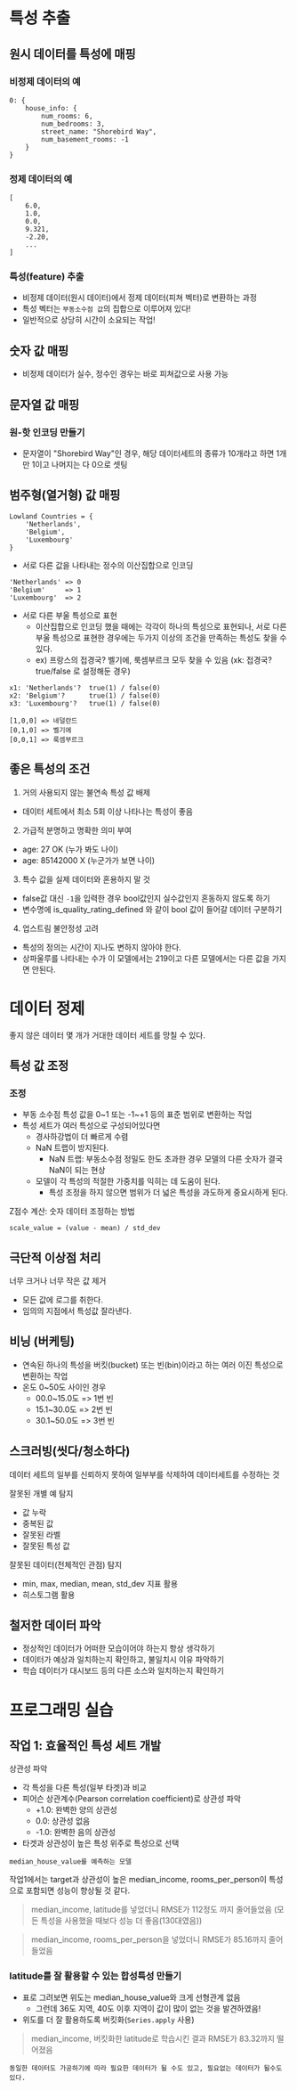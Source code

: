 # 특성 추출

## 원시 데이터를 특성에 매핑

### 비정제 데이터의 예
```
0: {
    house_info: {
        num_rooms: 6,
        num_bedrooms: 3,
        street_name: "Shorebird Way",
        num_basement_rooms: -1
    }
}
```

### 정제 데이터의 예
```
[
    6.0,
    1.0,
    0.0,
    9.321,
    -2.20,
    ...
]
```

### 특성(feature) 추출
- 비정제 데이터(원시 데이터)에서 정제 데이터(피쳐 벡터)로 변환하는 과정
- 특성 벡터는 `부동소수점 값`의 집합으로 이루어져 있다!
- 일반적으로 상당히 시간이 소요되는 작업!

## 숫자 값 매핑
- 비정제 데이터가 실수, 정수인 경우는 바로 피쳐값으로 사용 가능

## 문자열 값 매핑
### 원-핫 인코딩 만들기
- 문자열이 "Shorebird Way"인 경우, 해당 데이터세트의 종류가 10개라고 하면 1개만 1이고 나머지는 다 0으로 셋팅

## 범주형(열거형) 값 매핑
```
Lowland Countries = {
    'Netherlands', 
    'Belgium', 
    'Luxembourg'
}
```

- 서로 다른 값을 나타내는 정수의 이산집합으로 인코딩
```
'Netherlands' => 0
'Belgium'     => 1
'Luxembourg'  => 2
```

- 서로 다른 부울 특성으로 표현
  + 이산집합으로 인코딩 했을 때에는 각각이 하나의 특성으로 표현되나, 서로 다른 부울 특성으로 표현한 경우에는 두가지 이상의 조건을 만족하는 특성도 찾을 수 있다.
  + ex) 프랑스의 접경국? 벨기에, 룩셈부르크 모두 찾을 수 있음 (xk: 접경국? true/false 로 설정해둔 경우)
```
x1: 'Netherlands'?  true(1) / false(0)
x2: 'Belgium'?      true(1) / false(0)
x3: 'Luxembourg'?   true(1) / false(0)

[1,0,0] => 네덜란드
[0,1,0] => 벨기에
[0,0,1] => 룩셈부르크
```

## 좋은 특성의 조건
1. 거의 사용되지 않는 불연속 특성 값 배제
  + 데이터 세트에서 최소 5회 이상 나타나는 특성이 좋음
2. 가급적 분명하고 명확한 의미 부여
  + age: 27       OK (누가 봐도 나이)
  + age: 85142000 X  (누군가가 보면 나이)
3. 특수 값을 실제 데이터와 혼용하지 말 것
  + false값 대신 `-1`을 입력한 경우 bool값인지 실수값인지 혼동하지 않도록 하기
  + 변수명에 is_quality_rating_defined 와 같이 bool 값이 들어갈 데이터 구분하기
4. 업스트림 불안정성 고려
  + 특성의 정의는 시간이 지나도 변하지 않아야 한다.
  + 상파울루를 나타내는 수가 이 모델에서는 219이고 다른 모델에서는 다른 값을 가지면 안된다.


# 데이터 정제
좋지 않은 데이터 몇 개가 거대한 데이터 세트를 망칠 수 있다.

## 특성 값 조정
### 조정
- 부동 소수점 특성 값을 0~1 또는 -1~+1 등의 표준 범위로 변환하는 작업
- 특성 세트가 여러 특성으로 구성되어있다면 
  + 경사하강법이 더 빠르게 수렴
  + NaN 트랩이 방지된다.
    * NaN 트랩: 부동소수점 정밀도 한도 초과한 경우 모델의 다른 숫자가 결국 NaN이 되는 현상
  + 모델이 각 특성의 적절한 가중치를 익히는 데 도움이 된다.
    * 특성 조정을 하지 않으면 범위가 더 넓은 특성을 과도하게 중요시하게 된다.

Z점수 계산: 숫자 데이터 조정하는 방법
```
scale_value = (value - mean) / std_dev
```

## 극단적 이상점 처리
너무 크거나 너무 작은 값 제거
- 모든 값에 로그를 취한다.
- 임의의 지점에서 특성값 잘라낸다.

## 비닝 (버케팅)
- 연속된 하나의 특성을 버킷(bucket) 또는 빈(bin)이라고 하는 여러 이진 특성으로 변환하는 작업
- 온도 0~50도 사이인 경우
  + 00.0~15.0도 => 1번 빈
  + 15.1~30.0도 => 2번 빈
  + 30.1~50.0도 => 3번 빈

## 스크러빙(씻다/청소하다)
데이터 세트의 일부를 신뢰하지 못하여 일부부를 삭제하여 데이터세트를 수정하는 것

잘못된 개별 예 탐지
- 값 누락
- 중복된 값
- 잘못된 라벨
- 잘못된 특성 값

잘못된 데이터(전체적인 관점) 탐지
- min, max, median, mean, std_dev 지표 활용
- 히스토그램 활용

## 철저한 데이터 파악
- 정상적인 데이터가 어떠한 모습이어야 하는지 항상 생각하기
- 데이터가 예상과 일치하는지 확인하고, 불일치시 이유 파악하기
- 학습 데이터가 대시보드 등의 다른 소스와 일치하는지 확인하기


# 프로그래밍 실습

## 작업 1: 효율적인 특성 세트 개발

상관성 파악
- 각 특성을 다른 특성(일부 타겟)과 비교
- 피어슨 상관계수(Pearson correlation coefficient)로 상관성 파악
  + +1.0: 완벽한 양의 상관성
  +  0.0: 상관성 없음
  + -1.0: 완벽한 음의 상관성
- 타겟과 상관성이 높은 특성 위주로 특성으로 선택

```
median_house_value를 예측하는 모델
```

작업1에서는 target과 상관성이 높은 median_income, rooms_per_person이 특성으로 포함되면 성능이 향상될 것 같다.

> median_income, latitude를 넣었더니 RMSE가 112정도 까지 줄어들었음 (모든 특성을 사용했을 때보다 성능 더 좋음(130대였음))

> median_income, rooms_per_person을 넣었더니 RMSE가 85.16까지 줄어들었음

### latitude를 잘 활용할 수 있는 합성특성 만들기
- 표로 그려보면 위도는 median_house_value와 크게 선형관계 없음
  + 그런데 36도 지역, 40도 이후 지역이 값이 많이 없는 것을 발견하였음!
- 위도를 더 잘 활용하도록 버킷화(`Series.apply` 사용)

> median_income, 버킷화한 latitude로 학습시킨 결과 RMSE가 83.32까지 떨어졌음

```
동일한 데이터도 가공하기에 따라 필요한 데이터가 될 수도 있고, 필요없는 데이터가 될수도 있다.
```

